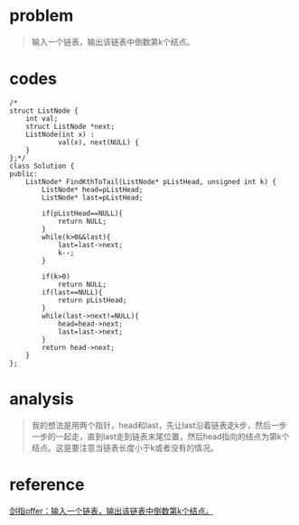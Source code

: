 # problem
>输入一个链表，输出该链表中倒数第k个结点。

# codes
```
/*
struct ListNode {
	int val;
	struct ListNode *next;
	ListNode(int x) :
			val(x), next(NULL) {
	}
};*/
class Solution {
public:
    ListNode* FindKthToTail(ListNode* pListHead, unsigned int k) {
        ListNode* head=pListHead;
        ListNode* last=pListHead;
        
        if(pListHead==NULL){
            return NULL;
        }
        while(k>0&&last){
            last=last->next;
            k--;
        }
        
        if(k>0)
            return NULL;
        if(last==NULL){
            return pListHead;
        }
        while(last->next!=NULL){
            head=head->next;
            last=last->next;
        }
        return head->next;
    }
};

```

# analysis
>我的想法是用两个指针，head和last，先让last沿着链表走k步，然后一步一步的一起走，直到last走到链表末尾位置，然后head指向的结点为第k个结点。这是要注意当链表长度小于k或者没有的情况。
# reference
[剑指offer：输入一个链表，输出该链表中倒数第k个结点。][1]

[1]: http://blog.csdn.net/u013686654/article/details/73827816